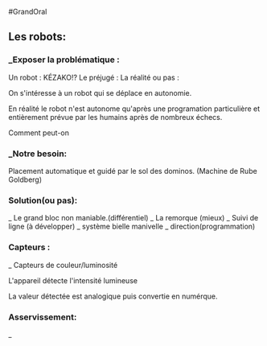 #GrandOral

## Les robots:

### _Exposer la problématique :
Un robot : KÉZAKO!?
Le préjugé : 
La réalité ou pas :

On s'intéresse à un robot qui se déplace en autonomie.

En réalité le robot n'est autonome qu'après une programation particulière et entièrement prévue par les humains après de nombreux échecs.

Comment peut-on 

### _Notre besoin:
Placement automatique et guidé par le sol  des dominos. (Machine de Rube Goldberg)

### Solution(ou pas):
_ Le grand bloc non maniable.(différentiel)
_ La remorque (mieux)
_ Suivi de ligne (à développer)
_ système bielle manivelle
_ direction(programmation)

### Capteurs :
_ Capteurs de couleur/luminosité

L'appareil détecte l'intensité lumineuse

La valeur détectée est analogique puis convertie en numérque.

### Asservissement:
_ 
